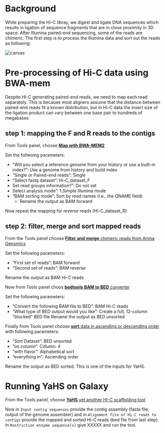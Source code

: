# Background
While preparing the Hi-C libray, we digest and ligate DNA sequences which results in ligation of sequence fragments that are in close proximity in 3D space. After Illumina paired-end sequencing, some of the reads are chimeric. The first step is to process the Illumina data and sort out the reads as following:

![canvas](https://user-images.githubusercontent.com/48094864/216301011-d70f8590-da80-4497-9fc0-252705ef15d2.png)


# Pre-processing of Hi-C data using BWA-mem
Despite Hi-C generating paired-end reads, we need to map each read separately. This is because most aligners assume that the distance between paired-end reads fit a known distribution, but in Hi-C data the insert size of the ligation product can vary between one base pair to hundreds of megabases

## step 1: mapping the F and R reads to the contigs 
From Tools panel, choose [**Map with BWA-MEM2**](https://usegalaxy.eu/root?tool_id=toolshed.g2.bx.psu.edu/repos/iuc/bwa_mem2/bwa_mem2/2.2.1+galaxy0)

Set the follwoing parameters:
- “Will you select a reference genome from your history or use a built-in index?”: Use a genome from history and build index
- “Single or Paired-end reads”: Single
- “Select fastq dataset”: Hi-C_dataset_F
- Set read groups information?”: Do not set
- Select analysis mode”: 1.Simple Illumina mode
- “BAM sorting mode”: Sort by read names (i.e., the QNAME field)
  - Rename the output as BAM forward

Now repeat the mapping for *reverse* reads (Hi-C_dataset_R)

## step 2: filter, merge and sort mapped reads

From the Tools panel choose [**Filter and merge** chimeric reads from Arima Genomics](https://usegalaxy.eu/root?tool_id=toolshed.g2.bx.psu.edu/repos/iuc/bellerophon/bellerophon/1.0+galaxy0)

Set the following parameters:
- “First set of reads”: BAM forward
- “Second set of reads”: BAM reverse

Rename the output as BAM Hi-C reads

Now from Tools panel choos [**bedtools BAM to BED** converter](https://usegalaxy.eu/roottool_id=toolshed.g2.bx.psu.edu/repos/iuc/bedtools/bedtools_bamtobed/2.30.0+galaxy2)

Set the following parameters:
- “Convert the following BAM file to BED”: BAM Hi-C reads
- “What type of BED output would you like”: Create a full, 12-column "blocked" BED file
Rename the output as BED unsorted

Finally from Tools panel choose [**sort** data in ascending or descending order](https://usegalaxy.eu/roottool_id=toolshed.g2.bx.psu.edu/repos/bgruening/text_processing/tp_sort_header_tool/1.1.1) with following parameters:

- “Sort Dataset”: BED unsorted
- “on column”: Column: 4
- “with flavor”: Alphabetical sort
- “everything in”: Ascending order

Rename the output as BED sorted.
This is one of the inputs for YaHS.

# Running YaHS on Galaxy

From the Tools panel, choose [**YaHS** yet another HI-C scaffolding tool](https://usegalaxy.eu/root?tool_id=toolshed.g2.bx.psu.edu/repos/iuc/yahs/yahs/1.2a.2+galaxy1)

Now in `Input contig sequences` provide the contig assembly (fasta file, output of the genome assembler) and in `Alignment file of Hi-C reads to contigs` provide the mapped and sorted Hi-C reads (bed file from last step). In `Restriction enzyme sequence(s)` give XXXXX and run the tool.


